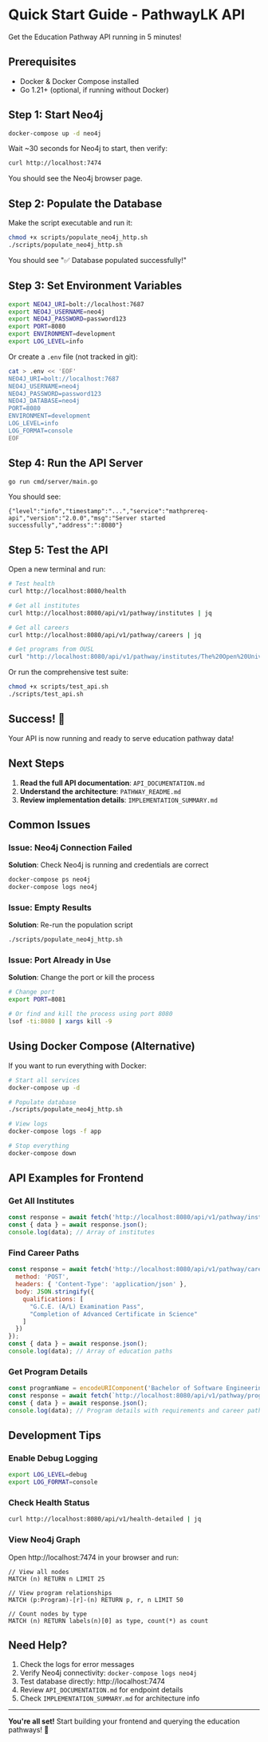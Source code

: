 # Quick Start Guide - PathwayLK API

Get the Education Pathway API running in 5 minutes!

## Prerequisites

- Docker & Docker Compose installed
- Go 1.21+ (optional, if running without Docker)

## Step 1: Start Neo4j

```bash
docker-compose up -d neo4j
```

Wait ~30 seconds for Neo4j to start, then verify:

```bash
curl http://localhost:7474
```

You should see the Neo4j browser page.

## Step 2: Populate the Database

Make the script executable and run it:

```bash
chmod +x scripts/populate_neo4j_http.sh
./scripts/populate_neo4j_http.sh
```

You should see "✅ Database populated successfully!"

## Step 3: Set Environment Variables

```bash
export NEO4J_URI=bolt://localhost:7687
export NEO4J_USERNAME=neo4j
export NEO4J_PASSWORD=password123
export PORT=8080
export ENVIRONMENT=development
export LOG_LEVEL=info
```

Or create a `.env` file (not tracked in git):

```bash
cat > .env << 'EOF'
NEO4J_URI=bolt://localhost:7687
NEO4J_USERNAME=neo4j
NEO4J_PASSWORD=password123
NEO4J_DATABASE=neo4j
PORT=8080
ENVIRONMENT=development
LOG_LEVEL=info
LOG_FORMAT=console
EOF
```

## Step 4: Run the API Server

```bash
go run cmd/server/main.go
```

You should see:
```
{"level":"info","timestamp":"...","service":"mathprereq-api","version":"2.0.0","msg":"Server started successfully","address":":8080"}
```

## Step 5: Test the API

Open a new terminal and run:

```bash
# Test health
curl http://localhost:8080/health

# Get all institutes
curl http://localhost:8080/api/v1/pathway/institutes | jq

# Get all careers
curl http://localhost:8080/api/v1/pathway/careers | jq

# Get programs from OUSL
curl "http://localhost:8080/api/v1/pathway/institutes/The%20Open%20University%20of%20Sri%20Lanka/programs" | jq
```

Or run the comprehensive test suite:

```bash
chmod +x scripts/test_api.sh
./scripts/test_api.sh
```

## Success! 🎉

Your API is now running and ready to serve education pathway data!

## Next Steps

1. **Read the full API documentation**: `API_DOCUMENTATION.md`
2. **Understand the architecture**: `PATHWAY_README.md`
3. **Review implementation details**: `IMPLEMENTATION_SUMMARY.md`

## Common Issues

### Issue: Neo4j Connection Failed

**Solution**: Check Neo4j is running and credentials are correct

```bash
docker-compose ps neo4j
docker-compose logs neo4j
```

### Issue: Empty Results

**Solution**: Re-run the population script

```bash
./scripts/populate_neo4j_http.sh
```

### Issue: Port Already in Use

**Solution**: Change the port or kill the process

```bash
# Change port
export PORT=8081

# Or find and kill the process using port 8080
lsof -ti:8080 | xargs kill -9
```

## Using Docker Compose (Alternative)

If you want to run everything with Docker:

```bash
# Start all services
docker-compose up -d

# Populate database
./scripts/populate_neo4j_http.sh

# View logs
docker-compose logs -f app

# Stop everything
docker-compose down
```

## API Examples for Frontend

### Get All Institutes
```javascript
const response = await fetch('http://localhost:8080/api/v1/pathway/institutes');
const { data } = await response.json();
console.log(data); // Array of institutes
```

### Find Career Paths
```javascript
const response = await fetch('http://localhost:8080/api/v1/pathway/career-paths', {
  method: 'POST',
  headers: { 'Content-Type': 'application/json' },
  body: JSON.stringify({
    qualifications: [
      "G.C.E. (A/L) Examination Pass",
      "Completion of Advanced Certificate in Science"
    ]
  })
});
const { data } = await response.json();
console.log(data); // Array of education paths
```

### Get Program Details
```javascript
const programName = encodeURIComponent('Bachelor of Software Engineering Honours');
const response = await fetch(`http://localhost:8080/api/v1/pathway/programs/${programName}`);
const { data } = await response.json();
console.log(data); // Program details with requirements and career paths
```

## Development Tips

### Enable Debug Logging
```bash
export LOG_LEVEL=debug
export LOG_FORMAT=console
```

### Check Health Status
```bash
curl http://localhost:8080/api/v1/health-detailed | jq
```

### View Neo4j Graph
Open http://localhost:7474 in your browser and run:

```cypher
// View all nodes
MATCH (n) RETURN n LIMIT 25

// View program relationships
MATCH (p:Program)-[r]-(n) RETURN p, r, n LIMIT 50

// Count nodes by type
MATCH (n) RETURN labels(n)[0] as type, count(*) as count
```

## Need Help?

1. Check the logs for error messages
2. Verify Neo4j connectivity: `docker-compose logs neo4j`
3. Test database directly: http://localhost:7474
4. Review `API_DOCUMENTATION.md` for endpoint details
5. Check `IMPLEMENTATION_SUMMARY.md` for architecture info

---

**You're all set!** Start building your frontend and querying the education pathways! 🚀
